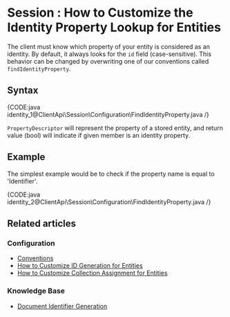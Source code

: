# Session : How to Customize the Identity Property Lookup for Entities

The client must know which property of your entity is considered as an identity. By default, it always looks for the `id` field (case-sensitive). This behavior can be changed by overwriting one of our conventions called `findIdentityProperty`.

## Syntax

{CODE:java identity_1@ClientApi\Session\Configuration\FindIdentityProperty.java /}

`PropertyDescriptor` will represent the property of a stored entity, and return value (bool) will indicate if given member is an identity property.

## Example

The simplest example would be to check if the property name is equal to 'Identifier'.

{CODE:java identity_2@ClientApi\Session\Configuration\FindIdentityProperty.java /}

## Related articles

### Configuration

- [Conventions](../../client-api/configuration/conventions)
- [How to Customize ID Generation for Entities](../../client-api/session/configuration/how-to-customize-id-generation-for-entities)
- [How to Customize Collection Assignment for Entities](../../client-api/session/configuration/how-to-customize-collection-assignment-for-entities)

### Knowledge Base

- [Document Identifier Generation](../../server/kb/document-identifier-generation)
